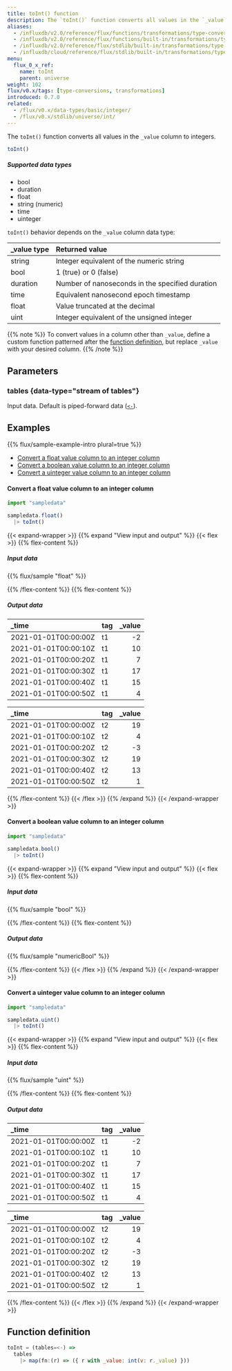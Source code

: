 ```yaml
---
title: toInt() function
description: The `toInt()` function converts all values in the `_value` column to integers.
aliases:
  - /influxdb/v2.0/reference/flux/functions/transformations/type-conversions/toint
  - /influxdb/v2.0/reference/flux/functions/built-in/transformations/type-conversions/toint/
  - /influxdb/v2.0/reference/flux/stdlib/built-in/transformations/type-conversions/toint/
  - /influxdb/cloud/reference/flux/stdlib/built-in/transformations/type-conversions/toint/
menu:
  flux_0_x_ref:
    name: toInt
    parent: universe
weight: 102
flux/v0.x/tags: [type-conversions, transformations]
introduced: 0.7.0
related:
  - /flux/v0.x/data-types/basic/integer/
  - /flux/v0.x/stdlib/universe/int/
---
```


The `toInt()` function converts all values in the `_value` column to integers.

```js
toInt()
```

##### Supported data types

- bool
- duration
- float
- string (numeric)
- time
- uinteger

`toInt()` behavior depends on the `_value` column data type:

| \_value type | Returned value                                  |
| :----------- | :---------------------------------------------- |
| string       | Integer equivalent of the numeric string        |
| bool         | 1 (true) or 0 (false)                           |
| duration     | Number of nanoseconds in the specified duration |
| time         | Equivalent nanosecond epoch timestamp           |
| float        | Value truncated at the decimal                  |
| uint         | Integer equivalent of the unsigned integer      |

{{% note %}}
To convert values in a column other than `_value`, define a custom function
patterned after the [function definition](#function-definition),
but replace `_value` with your desired column.
{{% /note %}}

## Parameters

### tables {data-type="stream of tables"}
Input data.
Default is piped-forward data ([`<-`](/flux/v0.x/spec/expressions/#pipe-expressions)).

## Examples
{{% flux/sample-example-intro plural=true %}}

- [Convert a float value column to an integer column](#convert-a-float-value-column-to-an-integer-column)
- [Convert a boolean value column to an integer column](#convert-a-boolean-value-column-to-an-integer-column)
- [Convert a uinteger value column to an integer column](#convert-a-uinteger-value-column-to-an-integer-column)

#### Convert a float value column to an integer column
```js
import "sampledata"

sampledata.float()
  |> toInt()
```

{{< expand-wrapper >}}
{{% expand "View input and output" %}}
{{< flex >}}
{{% flex-content %}}

##### Input data
{{% flux/sample "float" %}}

{{% /flex-content %}}
{{% flex-content %}}

##### Output data
| _time                | tag | _value |
| :------------------- | :-- | -----: |
| 2021-01-01T00:00:00Z | t1  |     -2 |
| 2021-01-01T00:00:10Z | t1  |     10 |
| 2021-01-01T00:00:20Z | t1  |      7 |
| 2021-01-01T00:00:30Z | t1  |     17 |
| 2021-01-01T00:00:40Z | t1  |     15 |
| 2021-01-01T00:00:50Z | t1  |      4 |

| _time                | tag | _value |
| :------------------- | :-- | -----: |
| 2021-01-01T00:00:00Z | t2  |     19 |
| 2021-01-01T00:00:10Z | t2  |      4 |
| 2021-01-01T00:00:20Z | t2  |     -3 |
| 2021-01-01T00:00:30Z | t2  |     19 |
| 2021-01-01T00:00:40Z | t2  |     13 |
| 2021-01-01T00:00:50Z | t2  |      1 |
{{% /flex-content %}}
{{< /flex >}}
{{% /expand %}}
{{< /expand-wrapper >}}

#### Convert a boolean value column to an integer column
```js
import "sampledata"

sampledata.bool()
  |> toInt()
```

{{< expand-wrapper >}}
{{% expand "View input and output" %}}
{{< flex >}}
{{% flex-content %}}

##### Input data
{{% flux/sample "bool" %}}

{{% /flex-content %}}
{{% flex-content %}}

##### Output data
{{% flux/sample "numericBool" %}}

{{% /flex-content %}}
{{< /flex >}}
{{% /expand %}}
{{< /expand-wrapper >}}

#### Convert a uinteger value column to an integer column
```js
import "sampledata"

sampledata.uint()
  |> toInt()
```

{{< expand-wrapper >}}
{{% expand "View input and output" %}}
{{< flex >}}
{{% flex-content %}}

##### Input data
{{% flux/sample "uint" %}}

{{% /flex-content %}}
{{% flex-content %}}

##### Output data
| _time                | tag | _value |
| :------------------- | :-- | -----: |
| 2021-01-01T00:00:00Z | t1  |     -2 |
| 2021-01-01T00:00:10Z | t1  |     10 |
| 2021-01-01T00:00:20Z | t1  |      7 |
| 2021-01-01T00:00:30Z | t1  |     17 |
| 2021-01-01T00:00:40Z | t1  |     15 |
| 2021-01-01T00:00:50Z | t1  |      4 |

| _time                | tag | _value |
| :------------------- | :-- | -----: |
| 2021-01-01T00:00:00Z | t2  |     19 |
| 2021-01-01T00:00:10Z | t2  |      4 |
| 2021-01-01T00:00:20Z | t2  |     -3 |
| 2021-01-01T00:00:30Z | t2  |     19 |
| 2021-01-01T00:00:40Z | t2  |     13 |
| 2021-01-01T00:00:50Z | t2  |      1 |
{{% /flex-content %}}
{{< /flex >}}
{{% /expand %}}
{{< /expand-wrapper >}}

## Function definition
```js
toInt = (tables=<-) =>
  tables
    |> map(fn:(r) => ({ r with _value: int(v: r._value) }))
```
